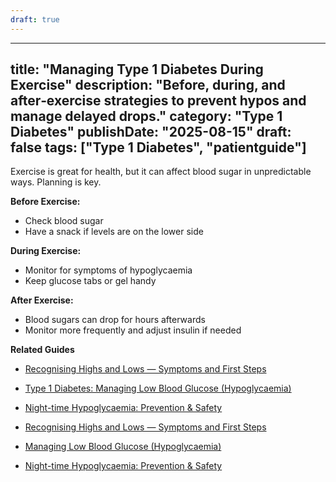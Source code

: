 ```yaml
---
draft: true
---
```


---
title: "Managing Type 1 Diabetes During Exercise"
description: "Before, during, and after‑exercise strategies to prevent hypos and manage delayed drops."
category: "Type 1 Diabetes"
publishDate: "2025-08-15"
draft: false
tags: ["Type 1 Diabetes", "patientguide"]
---

Exercise is great for health, but it can affect blood sugar in unpredictable ways. Planning is key.

**Before Exercise:**
- Check blood sugar
- Have a snack if levels are on the lower side

**During Exercise:**
- Monitor for symptoms of hypoglycaemia
- Keep glucose tabs or gel handy

**After Exercise:**
- Blood sugars can drop for hours afterwards
- Monitor more frequently and adjust insulin if needed

**Related Guides**
- [Recognising Highs and Lows — Symptoms and First Steps](/guides/recognising-highs-and-lows-symptoms-and-first-steps/)
- [Type 1 Diabetes: Managing Low Blood Glucose (Hypoglycaemia)](/guides/type-1-diabetes-managing-low-blood-glucose-hypoglycaemia/)
- [Night-time Hypoglycaemia: Prevention & Safety](/guides/night-time-hypoglycaemia-prevention-and-safety/)

- [Recognising Highs and Lows — Symptoms and First Steps](#)
- [Managing Low Blood Glucose (Hypoglycaemia)](#)
- [Night-time Hypoglycaemia: Prevention & Safety](#)
